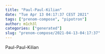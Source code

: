 ```yaml
---
title: "Paul-Paul-Kilian"
date: "Tue Apr 13 04:17:37 CEST 2021"
tags: ["prenom-compose", "pipotron"]
author: m1ch3l
categories: ["generated"]
slug: "prenom-compose/2021-04-13-04:17:37"
---
```


Paul-Paul-Kilian
